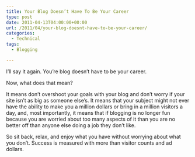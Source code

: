 ```yaml
---
title: Your Blog Doesn’t Have To Be Your Career
type: post
date: 2011-04-13T04:00:00+00:00
url: /2011/04/your-blog-doesnt-have-to-be-your-career/
categories:
  - Technical
tags:
  - Blogging

---
```

I’ll say it again. You’re blog doesn’t have to be your career.

Now, what does that mean?

It means don’t overshoot your goals with your blog and don’t worry if your site isn’t as big as someone else’s. It means that your subject might not ever have the ability to make you a million dollars or bring in a million visitors a day, and, most importantly, it means that if blogging is no longer fun because you are worried about too many aspects of it than you are no better off than anyone else doing a job they don’t like.

So sit back, relax, and enjoy what you have without worrying about what you don’t. Success is measured with more than visitor counts and ad dollars.